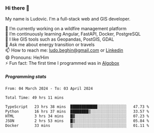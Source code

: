 ### Hi there 👋

My name is Ludovic. I'm a full-stack web and GIS developer.

 🔭 I’m currently working on a wildfire management platform<br/>
 🌱 I’m continuously learning Angular, FastAPI, Docker, PostgreSQL<br/>
 👯 I like GIS tools such as Geopandas, PostGIS, GDAL<br/>
 💬 Ask me about energy transition or travels<br/>
 📫 How to reach me: ludo.beghin@gmail.com or [Linkedin](https://www.linkedin.com/in/ludovic-beghin/)<br/>
 😄 Pronouns: He/Him<br/>
 ⚡ Fun fact: The first time I programmed was in [Algobox](https://fr.wikipedia.org/wiki/Algobox)<br/>

##### Programming stats
<!--START_SECTION:waka-->

```txt
From: 04 March 2024 - To: 03 April 2024

Total Time: 49 hrs 11 mins

TypeScript   23 hrs 38 mins  ████████████░░░░░░░░░░░░░   47.73 %
Python       16 hrs 37 mins  ████████▒░░░░░░░░░░░░░░░░   33.57 %
HTML         3 hrs 34 mins   █▓░░░░░░░░░░░░░░░░░░░░░░░   07.23 %
JSON         2 hrs 53 mins   █▒░░░░░░░░░░░░░░░░░░░░░░░   05.84 %
Docker       33 mins         ▒░░░░░░░░░░░░░░░░░░░░░░░░   01.11 %
```

<!--END_SECTION:waka-->
